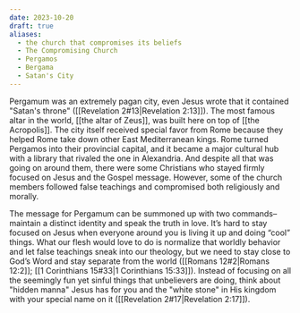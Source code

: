 ```yaml
---
date: 2023-10-20
draft: true
aliases:
  - the church that compromises its beliefs
  - The Compromising Church
  - Pergamos
  - Bergama
  - Satan's City
---
```

Pergamum was an extremely pagan city, even Jesus wrote that it contained "Satan's throne" ([[Revelation 2#13|Revelation 2:13]]). The most famous altar in the world, [[the altar of Zeus]], was built here on top of [[the Acropolis]]. The city itself received special favor from Rome because they helped Rome take down other East Mediterranean kings. Rome turned Pergamos into their provincial capital, and it became a major cultural hub with a library that rivaled the one in Alexandria. And despite all that was going on around them, there were some Christians who stayed firmly focused on Jesus and the Gospel message. However, some of the church members followed false teachings and compromised both religiously and morally.

The message for Pergamum can be summoned up with two commands–maintain a distinct identity and speak the truth in love. It’s hard to stay focused on Jesus when everyone around you is living it up and doing “cool” things. What our flesh would love to do is normalize that worldly behavior and let false teachings sneak into our theology, but we need to stay close to God’s Word and stay separate from the world ([[Romans 12#2|Romans 12:2]]; [[1 Corinthians 15#33|1 Corinthians 15:33]]). Instead of focusing on all the seemingly fun yet sinful things that unbelievers are doing, think about "hidden manna" Jesus has for you and the "white stone" in His kingdom with your special name on it ([[Revelation 2#17|Revelation 2:17]]).
